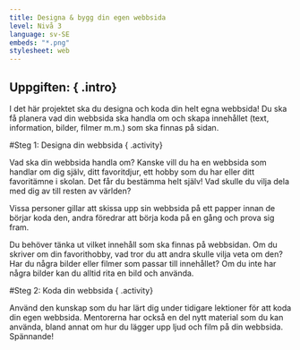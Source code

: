 ```yaml
---
title: Designa & bygg din egen webbsida
level: Nivå 3
language: sv-SE
embeds: "*.png"
stylesheet: web
---
```


## __Uppgiften:__ { .intro}
I det här projektet ska du designa och koda din helt egna webbsida! Du ska få planera vad din webbsida ska handla om och skapa innehållet (text, information, bilder, filmer m.m.) som ska finnas på sidan.

#Steg 1: Designa din webbsida { .activity}

Vad ska din webbsida handla om? Kanske vill du ha en webbsida som handlar om dig själv, ditt favoritdjur, ett hobby som du har eller ditt favoritämne i skolan. Det får du bestämma helt själv! Vad skulle du vilja dela med dig av till resten av världen? 

Vissa personer gillar att skissa upp sin webbsida på ett papper innan de börjar koda den, andra föredrar att börja koda på en gång och prova sig fram. 

Du behöver tänka ut vilket innehåll som ska finnas på webbsidan. Om du skriver om din favorithobby, vad tror du att andra skulle vilja veta om den? Har du några bilder eller filmer som passar till innehållet? Om du inte har några bilder kan du alltid rita en bild och använda.

#Steg 2: Koda din webbsida { .activity}

Använd den kunskap som du har lärt dig under tidigare lektioner för att koda din egen webbsida. Mentorerna har också en del nytt material som du kan använda, bland annat om hur du lägger upp ljud och film på din webbsida. Spännande!
